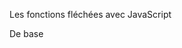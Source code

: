 Les fonctions fléchées avec JavaScript



De base 

<script> 

Déclaration de fonction 

function direBonjour(prenom){
     console.log('Bonjour' + prenom );
 }

 direBonjour('Nicoles');

 // Cette déclaration renvoie " Bonjour Nicolas "


 Expression de fonction

 let direAurevoir = function() {
     console.log('Au revoir');
 } 
 
 // Cette expression renvoie " Au Revoir "

 La différence entre les 2 est que grâce à une déclaration le code est disponible tout le temps tandis que les expressions sont lis au fur et à mesure.


  Les fonctions fléchées permettent de simplifier le code



let direAuRevoir = () => 'Au revoir'

console.log(direAuRevoir()));

// cette fonction fléchée renvoie " Au revoir "


Challenge 

// Créer une fonction addition permettant d'additionner deux nombres 

Resultat : 

let addition = (nombreA, nombreB) => nombreA + nombreB;

console.log(addition(5, 4));

// Cette fonction renvoie " 9 "


Autre exemple 


let plusGrandQue10 = prices.filter(p => p > 10);
console.log(plusGrandQue10)

 <script>